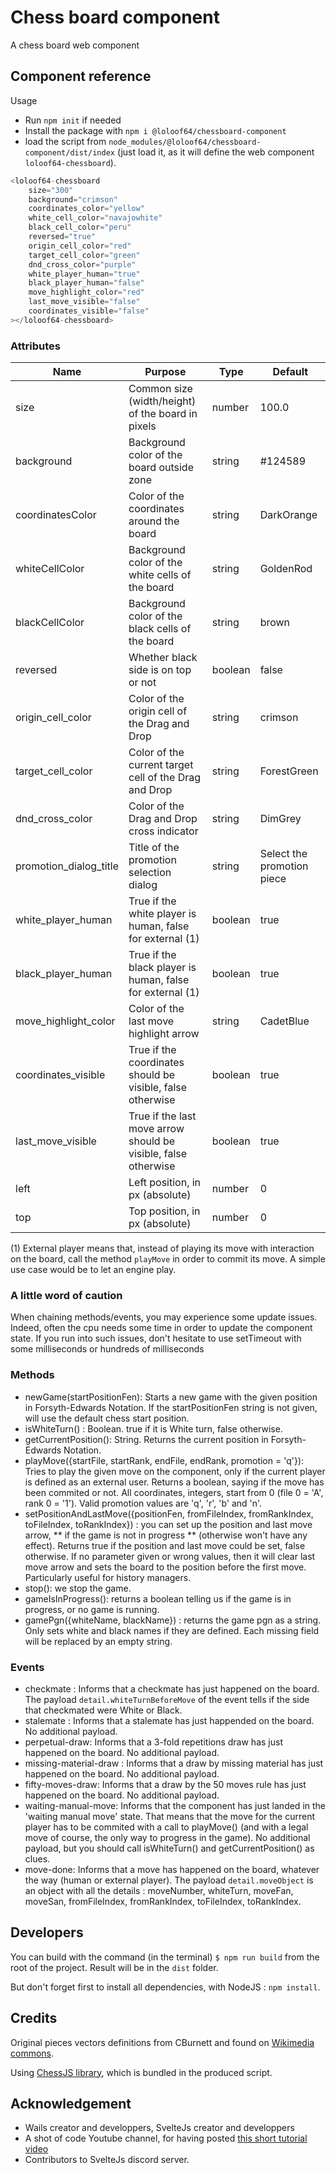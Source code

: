 # Chess board component

A chess board web component

## Component reference

Usage

* Run `npm init` if needed
* Install the package with `npm i @loloof64/chessboard-component`
* load the script from `node_modules/@loloof64/chessboard-component/dist/index` (just load it, as it will define the web component `loloof64-chessboard`).

```javascript
<loloof64-chessboard
    size="300"
    background="crimson"
    coordinates_color="yellow"
    white_cell_color="navajowhite"
    black_cell_color="peru"
    reversed="true"
    origin_cell_color="red"
    target_cell_color="green"
    dnd_cross_color="purple"
    white_player_human="true"
    black_player_human="false"
    move_highlight_color="red"
    last_move_visible="false"
    coordinates_visible="false"
></loloof64-chessboard>
```

### Attributes

| Name                   | Purpose                                                        | Type    | Default                    |
|------------------------|----------------------------------------------------------------|---------|----------------------------|
| size                   | Common size (width/height) of the board in pixels              | number  | 100.0                      |
| background             | Background color of the board outside zone                     | string  | #124589                    |
| coordinatesColor       | Color of the coordinates around the board                      | string  | DarkOrange                 |
| whiteCellColor         | Background color of the white cells of the board               | string  | GoldenRod                  |
| blackCellColor         | Background color of the black cells of the board               | string  | brown                      |
| reversed               | Whether black side is on top or not                            | boolean | false                      |
| origin_cell_color      | Color of the origin cell of the Drag and Drop                  | string  | crimson                    |
| target_cell_color      | Color of the current target cell of the Drag and Drop          | string  | ForestGreen                |
| dnd_cross_color        | Color of the Drag and Drop cross indicator                     | string  | DimGrey                    |
| promotion_dialog_title | Title of the promotion selection dialog                        | string  | Select the promotion piece |
| white_player_human     | True if the white player is human, false for external (1)      | boolean | true                       |
| black_player_human     | True if the black player is human, false for external (1)      | boolean | true                       |
| move_highlight_color   | Color of the last move highlight arrow                         | string  | CadetBlue                  |
| coordinates_visible    | True if the coordinates should be visible, false otherwise     | boolean | true                       |
| last_move_visible      | True if the last move arrow should be visible, false otherwise | boolean | true                       |
| left                   | Left position, in px (absolute)                                | number  | 0                          |
| top                    | Top position, in px (absolute)                                 | number  | 0                          |

(1) External player means that, instead of playing its move with interaction on the board, call the method `playMove` in order to commit its move. A simple use case would be to let an engine play.

### A little word of caution

When chaining methods/events, you may experience some update issues. Indeed, often the cpu needs some time in order to update the component state. If you run into such issues, don't hesitate to use setTimeout with some milliseconds or hundreds of milliseconds

### Methods

* newGame(startPositionFen): Starts a new game with the given position in Forsyth-Edwards Notation. If the startPositionFen string is not given, will use the default chess start position.
* isWhiteTurn() : Boolean. true if it is White turn, false otherwise.
* getCurrentPosition(): String. Returns the current position in Forsyth-Edwards Notation.
* playMove({startFile, startRank, endFile, endRank, promotion = 'q'}): Tries to play the given move on the component, only if the current player is defined as an external user. Returns a boolean, saying if the move has been commited or not. All coordinates, integers, start from 0 (file 0 = 'A', rank 0 = '1'). Valid promotion values are 'q', 'r', 'b' and 'n'.
* setPositionAndLastMove({positionFen, fromFileIndex, fromRankIndex, toFileIndex, toRankIndex}) : you can set up the position and last move arrow, ** if the game is not in progress ** (otherwise won't have any effect). Returns true if the position and last move could be set, false otherwise. If no parameter given or wrong values, then it will clear last move arrow and sets the board to the position before the first move. Particularly useful for history managers.
* stop(): we stop the game.
* gameIsInProgress(): returns a boolean telling us if the game is in progress, or no game is running.
* gamePgn({whiteName, blackName}) : returns the game pgn as a string. Only sets white and black names if they are defined. Each missing field will be replaced by an empty string.

### Events

* checkmate : Informs that a checkmate has just happened on the board. The payload `detail.whiteTurnBeforeMove` of the event tells if the side that checkmated were White or Black.
* stalemate : Informs that a stalemate has just happended on the board. No additional payload.
* perpetual-draw: Informs that a 3-fold repetitions draw has just happened on the board. No additional payload.
* missing-material-draw : Informs that a draw by missing material has just happened on the board. No additional payload.
* fifty-moves-draw: Informs that a draw by the 50 moves rule has just happened on the board. No additional payload.
* waiting-manual-move: Informs that the component has just landed in the 'waiting manual move' state. That means that the move for the current player has to be commited with a call to playMove() (and with a legal move of course, the only way to progress in the game). No additional payload, but you should call isWhiteTurn() and getCurrentPosition() as clues.
* move-done: Informs that a move has happened on the board, whatever the way (human or external player). The payload `detail.moveObject` is an object with all the details : moveNumber, whiteTurn, moveFan, moveSan, fromFileIndex, fromRankIndex, toFileIndex, toRankIndex.

## Developers

You can build with the command (in the terminal) `$ npm run build` from the root of the project. Result will be in the `dist` folder.

But don't forget first to install all dependencies, with NodeJS : `npm install`.

## Credits

Original pieces vectors definitions from CBurnett and found on [Wikimedia commons](https://commons.wikimedia.org/wiki/Category:SVG_chess_pieces).

Using [ChessJS library](https://github.com/jhlywa/chess.js), which is bundled in the produced script.

## Acknowledgement

* Wails creator and developpers, SvelteJs creator and developpers
* A shot of code Youtube channel, for having posted [this short tutorial video](https://www.youtube.com/watch?time_continue=471&v=p3u5rdJH9BM&feature=emb_logo)
* Contributors to SvelteJs discord server.